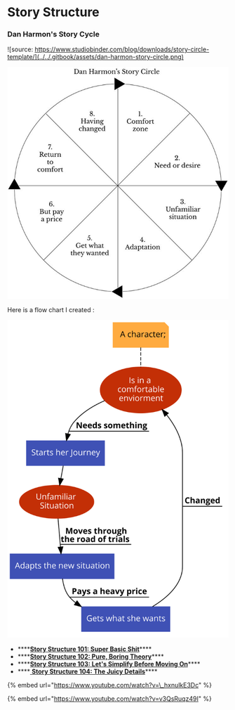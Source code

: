 # Story Structure

### Dan Harmon's Story Cycle

![source: https://www.studiobinder.com/blog/downloads/story-circle-template/](../../.gitbook/assets/dan-harmon-story-circle.png)



![](../../.gitbook/assets/story_circle.jpg)

Here is a flow chart I created :

![](../../.gitbook/assets/charecter-flow%20%281%29.png)

* \*\*\*\*[**Story Structure 101: Super Basic Shit**](https://channel101.fandom.com/wiki/Story_Structure_101:_Super_Basic_Shit)\*\*\*\*
* \*\*\*\*[**Story Structure 102: Pure, Boring Theory**](https://channel101.fandom.com/wiki/Story_Structure_102:_Pure,_Boring_Theory)\*\*\*\*
* \*\*\*\*[**Story Structure 103: Let's Simplify Before Moving On**](https://channel101.fandom.com/wiki/Story_Structure_103:_Let%27s_Simplify_Before_Moving_On)\*\*\*\*
* \*\*\*\*[ **Story Structure 104: The Juicy Details**](https://channel101.fandom.com/wiki/Story_Structure_104:_The_Juicy_Details)\*\*\*\*

{% embed url="https://www.youtube.com/watch?v=\_hxnulkE3Dc" %}

{% embed url="https://www.youtube.com/watch?v=v3QsRuqz49I" %}




